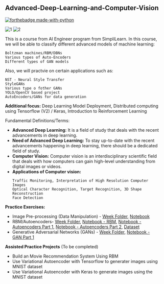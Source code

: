 ## Advanced-Deep-Learning-and-Computer-Vision

[![forthebadge made-with-python](http://ForTheBadge.com/images/badges/made-with-python.svg)](https://www.python.org/)

![1](https://img.shields.io/badge/Python-3.6%2C%203.8.3-green) ![2](https://img.shields.io/badge/Tensorflow-2.3.0-orange)


This is a course from AI Engineer program from SimpliLearn. In this course, we will be able to classify different advanced models of machine learning:
```
Boltzman machines/RBM/DBNs
Various types of Auto-Encoders
Different types of GAN models
```
Also, we will practvie on certain applications such as:
```
NST - Neural Style Transfer
StyleGANs
Various type o fother GANs
YOLO/OpenCV based project
AutoEncoders/GANs for data generation
```
**Additional focus:** Deep Learning Model Deployment, Distributed computing using Tensorflow (V2) / Keras, Introduction to Reinforcement Learning

Fundamental Definitions/Terms:
  * **Advanced Deep Learning:** It is a field of study that deals with the recent advancements in deep learning.
  * **Need of Advanced Deep Learning:** To stay up-to-date with the recent advancements happening in deep learning, there should be a dedicated field of study.
  * **Computer Vision:** Computer vision is an interdisciplinary scientific field that deals with how computers can gain high-level understanding from digital images or videos.
  * **Applications of Computer vision:**
    ```
    Traffic Monitoring, Interpretation of High Resolution Computer Images
    Optical Character Recognition, Target Recognition, 3D Shape Reconstruction
    Face Detection
    ```

**Practice Exercises:**
  * Image Pre-processing (Data Manipulation) - [Week Folder](https://github.com/worklifesg/Advanced-Deep-Learning-and-Computer-Vision/tree/main/Week%201), [Notebook](https://github.com/worklifesg/Advanced-Deep-Learning-and-Computer-Vision/blob/main/Week%201/1_ImagePreprocessingOperations_matplotlib.ipynb)
  * RBM/Autoencoders- [Week Folder](https://github.com/worklifesg/Advanced-Deep-Learning-and-Computer-Vision/tree/main/Week%202), [Notebook - RBM](https://github.com/worklifesg/Advanced-Deep-Learning-and-Computer-Vision/blob/main/Week%202/RBM_Practice_MNIST.ipynb), [Notebook - Autoencoders Part 1](https://github.com/worklifesg/Advanced-Deep-Learning-and-Computer-Vision/blob/main/Week%202/AdvancedDL_OpenCV_10Oct2020.ipynb), [Notebook - Autoencoders Part 2](https://github.com/worklifesg/Advanced-Deep-Learning-and-Computer-Vision/blob/main/Week%202/AdvancedDL_OpenCV_11Oct2020.ipynb), [Dataset](https://github.com/worklifesg/Advanced-Deep-Learning-and-Computer-Vision/blob/main/Week%202/train%20(1).zip)
  * Generative Adversarial Networks (GANs) - [Week Folder](https://github.com/worklifesg/Advanced-Deep-Learning-and-Computer-Vision/tree/main/Week%202), [Notebook - GAN Part 1](https://github.com/worklifesg/Advanced-Deep-Learning-and-Computer-Vision/blob/main/Week%202/AdvancedDL_OpenCV_11Oct2020_Part2.ipynb)

**Assisted Practice Projects** (To be completed)

  * Build an Movie Recommendation System Using RBM
  * Use Variational Autoencoder with Tensorflow to generater images using MNIST dataset
  * Use Variational Autoencoder with Keras to generate images using the MNIST dataset
    
